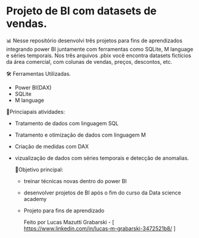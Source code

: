 # Projeto de BI com datasets de vendas.

📊 Nesse repositório desenvolvi três projetos para fins de aprendizados integrando 
power BI juntamente com ferramentas como SQLite, M language e séries temporais. 
Nos três arquivos .pbix você encontra datasets fictícios da área comercial, com colunas de vendas, preços, descontos, etc.

🛠️ Ferramentas Utilizadas.
- Power BI(DAX)
- SQLite
- M language

🎈Princiapais atividades: 
- Tratamento de dados com linguagem SQL
- Tratamento e otimização de dados com linguagem M
- Criação de medidas com DAX
- vizualização de dados com séries temporais e detecção de anomalias.

  🎯Objetivo principal:
  - treinar técnicas novas dentro do power BI
  - desenvolver projetos de BI após o fim do curso da Data science academy
  - Projeto para fins de aprendizado
 
    Feito por Lucas Mazutti Grabarski - [ https://www.linkedin.com/in/lucas-m-grabarski-3472521b8/ ] 

